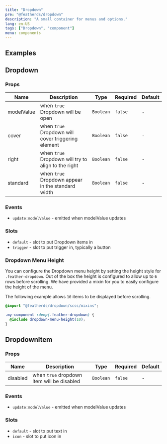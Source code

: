 ```yaml
---
title: "Dropdown"
pre: "@featherds/dropdown"
description: "A small container for menus and options."
lang: en-US
tags: ["Dropdown", "component"]
menu: components
---
```


## Examples

<Dropdown-Examples />

## Dropdown

### Props

| Name       | Description                                         | Type      | Required | Default |
| ---------- | --------------------------------------------------- | --------- | -------- | ------- |
| modelValue | when `true` Dropdown will be open                   | `Boolean` | `false`  | -       |
| cover      | when `true` Dropdown will cover triggering element  | `Boolean` | `false`  | -       |
| right      | when `true` Dropdown will try to align to the right | `Boolean` | `false`  | -       |
| standard   | when `true` Dropdown appear in the standard width   | `Boolean` | `false`  | -       |

### Events

- `update:modelValue` - emitted when modelValue updates

### Slots

- `default` - slot to put Dropdown items in
- `trigger` - slot to put trigger in, typically a button

### Dropdown Menu Height

You can configure the Dropdown menu height by setting the height style for `.feather-dropdown`. Out of the box the height is configured to allow up to `6` rows before scrolling. We have provided a mixin for you to easily configure the height of the menu.

The following example allows `10` items to be displayed before scrolling.

```scss
@import "@featherds/dropdown/scss/mixins";

.my-component :deep(.feather-dropdown) {
  @include dropdown-menu-height(10);
}
```

## DropdownItem

### Props

| Name     | Description                                | Type      | Required | Default |
| -------- | ------------------------------------------ | --------- | -------- | ------- |
| disabled | when `true` dropdown item will be disabled | `Boolean` | `false`  | -       |

### Events

- `update:modelValue` - emitted when modelValue updates

### Slots

- `default` - slot to put text in
- `icon` - slot to put icon in
